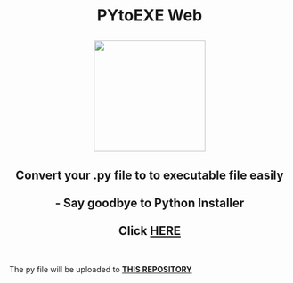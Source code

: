 <h1 align="center">
PYtoEXE Web

<p align="center">
  <img width="200" height="200" src="https://github.com/user-attachments/assets/fdb7b73f-3537-44e0-9d9e-daff5a9cbead">
</p>
 
</h1>
 <h2 align="center">
Convert your .py file to to executable file easily 
  <br>  <br>
  - Say goodbye to Python Installer 
<br><br>
  Click <a href="https://v0-pytoexe.vercel.app/" target="_blank"><b> HERE</b></a>
  </h2>
  
  <br>
 
 <p className="mt-8 text-center text-sm text-muted-foreground">
        The py file will be uploaded to <a href="https://github.com/eroge69/PyToExe/tree/main/python-files" target="_blank"><b> THIS REPOSITORY</b></a>
